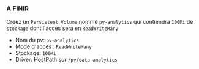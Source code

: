 
### A FINIR


Créez un `Persistent Volume` nommé `pv-analytics` qui contiendra `100Mi` de `stockage` dont l'acces sera en `ReadWriteMany`


- Nom du pv:  `pv-analytics`  
- Mode d'accès : `ReadWriteMany`
- Stockage:  `100Mi`
- Driver: HostPath sur `/pv/data-analytics`
